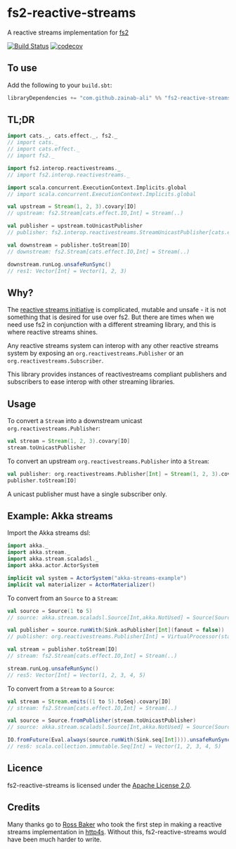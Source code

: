 # fs2-reactive-streams
A reactive streams implementation for [fs2](https://github.com/functional-streams-for-scala/fs2)

[![Build Status](https://travis-ci.org/to-ithaca/fs2-reactive-streams.svg?branch=master)](http://travis-ci.org/to-ithaca/fs2-reactive-streams)
[![codecov](https://codecov.io/gh/to-ithaca/fs2-reactive-streams/branch/master/graph/badge.svg)](https://codecov.io/gh/to-ithaca/fs2-reactive-streams)

## To use

Add the following to your `build.sbt`:

```scala
libraryDependencies += "com.github.zainab-ali" %% "fs2-reactive-streams" % "0.1.0"
```

## TL;DR


```scala
import cats._, cats.effect._, fs2._
// import cats._
// import cats.effect._
// import fs2._

import fs2.interop.reactivestreams._
// import fs2.interop.reactivestreams._

import scala.concurrent.ExecutionContext.Implicits.global
// import scala.concurrent.ExecutionContext.Implicits.global

val upstream = Stream(1, 2, 3).covary[IO]
// upstream: fs2.Stream[cats.effect.IO,Int] = Stream(..)

val publisher = upstream.toUnicastPublisher
// publisher: fs2.interop.reactivestreams.StreamUnicastPublisher[cats.effect.IO,Int] = fs2.interop.reactivestreams.StreamUnicastPublisher@78f74876

val downstream = publisher.toStream[IO]
// downstream: fs2.Stream[cats.effect.IO,Int] = Stream(..)

downstream.runLog.unsafeRunSync()
// res1: Vector[Int] = Vector(1, 2, 3)
```

## Why?

The [reactive streams initiative](http://www.reactive-streams.org/) is complicated, mutable and unsafe - it is not something that is desired for use over fs2.
But there are times when we need use fs2 in conjunction with a different streaming library, and this is where reactive streams shines.

Any reactive streams system can interop with any other reactive streams system by exposing an `org.reactivestreams.Publisher` or an `org.reactivestreams.Subscriber`.

This library provides instances of reactivestreams compliant publishers and subscribers to ease interop with other streaming libraries.

## Usage


To convert a `Stream` into a downstream unicast `org.reactivestreams.Publisher`:

```scala
val stream = Stream(1, 2, 3).covary[IO]
stream.toUnicastPublisher
```

To convert an upstream `org.reactivestreams.Publisher` into a `Stream`:

```scala
val publisher: org.reactivestreams.Publisher[Int] = Stream(1, 2, 3).covary[IO].toUnicastPublisher
publisher.toStream[IO]
```

A unicast publisher must have a single subscriber only.

## Example: Akka streams

Import the Akka streams dsl:

```scala
import akka._
import akka.stream._
import akka.stream.scaladsl._
import akka.actor.ActorSystem

implicit val system = ActorSystem("akka-streams-example")
implicit val materializer = ActorMaterializer()
```

To convert from an `Source` to a `Stream`:

```scala
val source = Source(1 to 5)
// source: akka.stream.scaladsl.Source[Int,akka.NotUsed] = Source(SourceShape(StatefulMapConcat.out(553763161)))

val publisher = source.runWith(Sink.asPublisher[Int](fanout = false))
// publisher: org.reactivestreams.Publisher[Int] = VirtualProcessor(state = Publisher[StatefulMapConcat.out(553763161)])

val stream = publisher.toStream[IO]
// stream: fs2.Stream[cats.effect.IO,Int] = Stream(..)

stream.runLog.unsafeRunSync()
// res5: Vector[Int] = Vector(1, 2, 3, 4, 5)
```

To convert from a `Stream` to a `Source`:

```scala
val stream = Stream.emits((1 to 5).toSeq).covary[IO]
// stream: fs2.Stream[cats.effect.IO,Int] = Stream(..)

val source = Source.fromPublisher(stream.toUnicastPublisher)
// source: akka.stream.scaladsl.Source[Int,akka.NotUsed] = Source(SourceShape(PublisherSource.out(474607329)))

IO.fromFuture(Eval.always(source.runWith(Sink.seq[Int]))).unsafeRunSync()
// res6: scala.collection.immutable.Seq[Int] = Vector(1, 2, 3, 4, 5)
```



## Licence

fs2-reactive-streams is licensed under the [Apache License 2.0](http://www.apache.org/licenses/LICENSE-2.0).

## Credits

Many thanks go to [Ross Baker](https://github.com/rossabaker) who took the first step in making a reactive streams implementation in [http4s](https://github.com/http4s/http4s).  Without this, fs2-reactive-streams would have been much harder to write.
